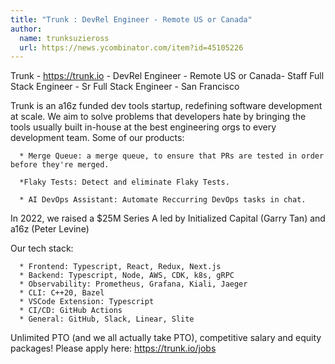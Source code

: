 ```yaml
---
title: "Trunk : DevRel Engineer - Remote US or Canada"
author:
  name: trunksuzieross
  url: https://news.ycombinator.com/item?id=45105226
---
```

Trunk - <a href="https:&#x2F;&#x2F;trunk.io" rel="nofollow">https:&#x2F;&#x2F;trunk.io</a> - DevRel Engineer - Remote US or Canada-  Staff Full Stack Engineer - Sr Full Stack Engineer - San Francisco

Trunk is an a16z funded dev tools startup, redefining software development at scale. We aim to solve problems that developers hate by bringing the tools usually built in-house at the best engineering orgs to every development team. Some of our products:

<pre><code>  * Merge Queue: a merge queue, to ensure that PRs are tested in order before they&#x27;re merged.

  *Flaky Tests: Detect and eliminate Flaky Tests.

  * AI DevOps Assistant: Automate Reccurring DevOps tasks in chat.
</code></pre>
In 2022, we raised a $25M Series A led by Initialized Capital (Garry Tan) and a16z (Peter Levine)

Our tech stack:

<pre><code>  * Frontend: Typescript, React, Redux, Next.js
  * Backend: Typescript, Node, AWS, CDK, k8s, gRPC
  * Observability: Prometheus, Grafana, Kiali, Jaeger
  * CLI: C++20, Bazel
  * VSCode Extension: Typescript
  * CI&#x2F;CD: GitHub Actions
  * General: GitHub, Slack, Linear, Slite
</code></pre>
Unlimited PTO (and we all actually take PTO), competitive salary and equity packages! Please apply here: <a href="https:&#x2F;&#x2F;trunk.io&#x2F;jobs" rel="nofollow">https:&#x2F;&#x2F;trunk.io&#x2F;jobs</a>
<JobApplication />
